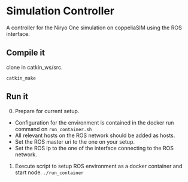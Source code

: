 # Simulation Controller

A controller for the Niryo One simulation on coppeliaSIM using the ROS interface. 

## Compile it
clone in catkin_ws/src. 

`catkin_make`

## Run it

0. Prepare for current setup. 
 - Configuration for the environment is contained in the docker run command on `run_container.sh`
 - All relevant hosts on the ROS network should be added as hosts. 
 - Set the ROS master uri to the one on your setup.
 - Set the ROS ip to the one of the interface connecting to the ROS network.

1. Execute script to setup ROS environment as a docker container and start node.
    `./run_container`

